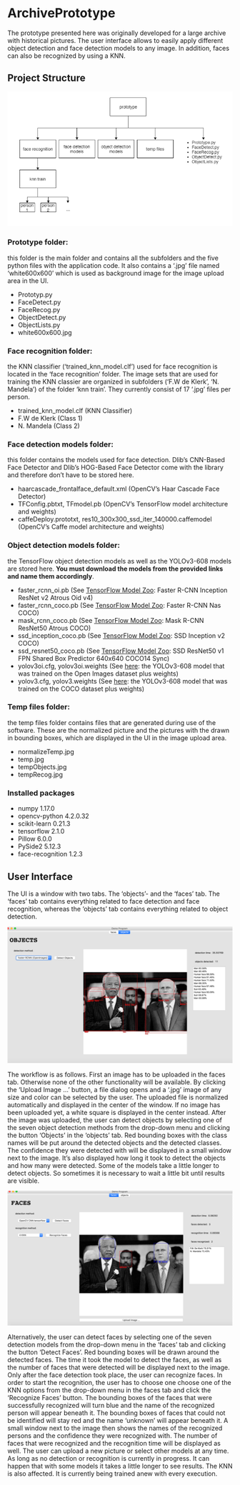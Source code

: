 # ArchivePrototype
The prototype presented here was originally developed for a large archive with historical pictures. 
The user interface allows to easily apply different object detection and face detection models to any image. 
In addition, faces can also be recognized by using a KNN.

## Project Structure
![project structure](./images/image(9).png "Project Structure")


### Prototype folder: 

this folder is the main folder and contains all the subfolders and the five python files with the application code.
It also contains a ‘.jpg’ file named ‘white600x600’ which is used as background image for the image upload area in the UI.
* Prototyp.py
* FaceDetect.py 
* FaceRecog.py 
* ObjectDetect.py
* ObjectLists.py
* white600x600.jpg


### Face recognition folder: 

the KNN classifier (‘trained_knn_model.clf’) used for face recognition is located in the ‘face recognition’ folder. 
The image sets that are used for training the KNN classier are organized in subfolders (‘F.W de Klerk’, ‘N. Mandela’) 
of the folder ‘knn train’. They currently consist of 17 ‘.jpg’ files per person.
*  trained_knn_model.clf (KNN Classifier)
*  F.W de Klerk (Class 1)
*  N. Mandela (Class 2)


### Face detection models folder: 

this folder contains the models used for face detection. Dlib’s CNN-Based Face Detector and Dlib’s HOG-Based Face Detector come with the library 
and therefore don’t have to be stored here.
* haarcascade_frontalface_default.xml (OpenCV’s Haar Cascade Face Detector)
* TFConfig.pbtxt, TFmodel.pb (OpenCV’s TensorFlow model architecture and weights)
* caffeDeploy.prototxt, res10_300x300_ssd_iter_140000.caffemodel (OpenCV’s Caffe model architecture and weights) 


### Object detection models folder: 

the TensorFlow object detection models as well as the YOLOv3-608 models are stored here. **You must download the models from the provided links and name them accordingly**.
* faster_rcnn_oi.pb (See [TensorFlow Model Zoo](https://github.com/tensorflow/models/blob/master/research/object_detection/g3doc/detection_model_zoo.md): Faster R-CNN Inception ResNet v2 Atrous Oid v4) 
* faster_rcnn_coco.pb (See [TensorFlow Model Zoo](https://github.com/tensorflow/models/blob/master/research/object_detection/g3doc/detection_model_zoo.md): Faster R-CNN Nas COCO) 
* mask_rcnn_coco.pb (See [TensorFlow Model Zoo](https://github.com/tensorflow/models/blob/master/research/object_detection/g3doc/detection_model_zoo.md): Mask R-CNN ResNet50 Atrous COCO) 
* ssd_inception_coco.pb (See [TensorFlow Model Zoo](https://github.com/tensorflow/models/blob/master/research/object_detection/g3doc/detection_model_zoo.md): SSD Inception v2 COCO) 
* ssd_resnet50_coco.pb (See [TensorFlow Model Zoo](https://github.com/tensorflow/models/blob/master/research/object_detection/g3doc/detection_model_zoo.md): SSD ResNet50 v1 FPN Shared Box Predictor 640x640 COCO14 Sync)
* yolov3oi.cfg, yolov3oi.weights (See [here](https://pjreddie.com/darknet/yolo/): the YOLOv3-608 model that was trained on the Open Images dataset  plus weights)
* yolov3.cfg, yolov3.weights (See [here](https://pjreddie.com/darknet/yolo/): the YOLOv3-608 model that was trained on the COCO dataset  plus weights) 

### Temp files folder: 

the temp files folder contains files that are generated during use of the software. 
These are the normalized picture and the pictures with the drawn in bounding boxes, 
which are displayed in the UI in the image upload area.
* normalizeTemp.jpg
* temp.jpg
* tempObjects.jpg
* tempRecog.jpg


### Installed packages
* numpy 1.17.0
* opencv-python 4.2.0.32
* scikit-learn 0.21.3
* tensorflow 2.1.0
* Pillow 6.0.0
* PySide2 5.12.3
* face-recognition 1.2.3


## User Interface
The UI is a window with two tabs. The ‘objects’-  and the ‘faces’ tab. 
The ‘faces’ tab contains everything related to face detection and face recognition, 
whereas the ‘objects’ tab contains everything related to object detection.

![Objects Tab](./images/image(17).png "Objects Tab")

The workflow is as follows. First an image has to be uploaded in the faces tab. 
Otherwise none of the other functionality will be available. By clicking the ‘Upload Image …’ button, a file dialog opens 
and a ‘.jpg’ image of any size and color can be selected by the user. 
The uploaded file is normalized automatically and displayed in the center of the window. 
If no image has been uploaded yet, a white square is displayed in the center instead. 
After the image was uploaded, the user can detect objects by selecting one of the seven object detection methods 
from the drop-down menu and clicking the button ‘Objects’ in the ‘objects’ tab. 
Red bounding boxes with the class names will be put around the detected objects and the detected classes. 
The confidence they were detected with will be displayed in a small window next to the image. 
It’s also displayed how long it took to detect the objects and how many were detected. 
Some of the models take a little longer to detect objects. 
So sometimes it is necessary to wait a little bit until results are visible.

![Faces Tab](./images/image(16).png "Faces Tab")

Alternatively, the user can detect faces by selecting one of the seven detection models from the drop-down menu 
in the ‘faces’ tab and clicking the button ‘Detect Faces’. Red bounding boxes will be drawn around the detected faces. 
The time it took the model to detect the faces, as well as the number of faces that were detected will be displayed next to the image. 
Only after the face detection took place, the user can recognize faces. 
In order to start the recognition, the user has to choose one choose one of the KNN options 
from the drop-down menu in the faces tab and click the ‘Recognize Faces’ button. 
The bounding boxes of the faces that were successfully recognized will turn blue 
and the name of the recognized person will appear beneath it. 
The bounding boxes of faces that could not be identified will stay red and the name ‘unknown’ will appear beneath it. 
A small window next to the image then shows the names of the recognized persons and the confidence they were recognized with. 
The number of faces that were recognized and the recognition time will be displayed as well. 
The user can upload a new picture or select other models at any time. 
As long as no detection or recognition is currently in progress. 
It can happen that with some models it takes a little longer to see results. 
The KNN is also affected. It is currently being trained anew with every execution.
